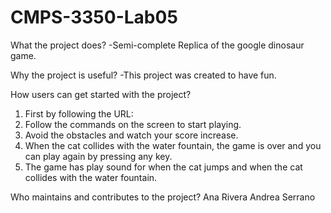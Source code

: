 # CMPS-3350-Lab05
What the project does?
  -Semi-complete Replica of the google dinosaur game.
  
Why the project is useful?
  -This project was created to have fun. 
  
How users can get started with the project?
  1. First by following the URL:[](https://cs.csub.edu/~arivera/3350/lab05/CMPS-3350-Lab05/)
  2. Follow the commands on the screen to start playing.
  3. Avoid the obstacles and watch your score increase.
  4. When the cat collides with the water fountain, the game is over and you can play again by pressing any key. 
  5. The game has play sound for when the cat jumps and when the cat collides with the water fountain.
  
Who maintains and contributes to the project?
  Ana Rivera 
  Andrea Serrano
